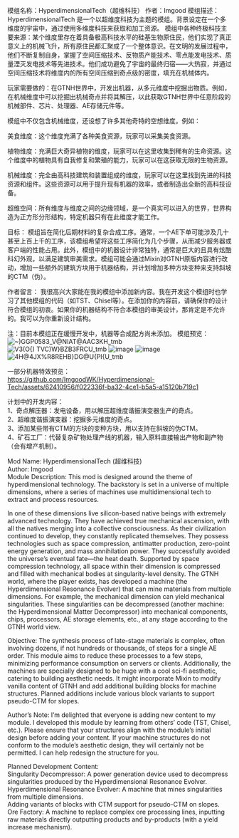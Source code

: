 模组名称：HyperdimensionalTech（超维科技）
作者：Imgood 
模组描述：
HyperdimensionalTech 是一个以超维度科技为主题的模组。背景设定在一个多维度的宇宙中，通过使用多维度科技来获取和加工资源。
模组中各种终极科技主要来源：某个维度里存在着具备极高科技水平的硅基生物原住民，他们实现了真正意义上的机械飞升，所有原住民都汇聚成了一个整体意识。在文明的发展过程中，他们不断复制自身，掌握了空间压缩技术、反物质产能技术、零点能发电技术、质量湮灭发电技术等先进技术。他们成功避免了宇宙的最终归宿——大热寂，并通过空间压缩技术将维度内的所有空间压缩到奇点级的密度，填充在机械体内。

玩家需要做的：在GTNH世界中，开发出机器，从多元维度中挖掘出物质。例如，在机械维度中可以挖掘出机械奇点并将其解压，以此获取GTNH世界中任意阶段的机械部件、芯片、处理器、AE存储元件等。

模组中不仅包含机械维度，还设想了许多其他奇特的空想维度。例如：

美食维度：这个维度充满了各种美食资源，玩家可以采集美食资源。

植物维度：充满巨大奇异植物的维度，玩家可以在这里收集到稀有的生命资源。这个维度中的植物具有自我修复和繁殖的能力，玩家可以在这获取无限的生物资源。

机械维度：完全由高科技建筑和装置组成的维度，玩家可以在这里找到先进的科技资源和组件。这些资源可以用于提升现有机器的效率，或者制造出全新的高科技设备。

超维空间：所有维度与维度之间的边缘领域，是一个真实可以进入的世界，世界构造为正方形分形结构，特定机器只有在此维度才能工作。


目标：
模组旨在简化后期材料的复杂合成工序。通常，一个AE下单可能涉及几十甚至上百上千的工序，该模组希望将这些工序简化为几个步骤，从而减少服务器或客户端的性能占用。此外，模组中的机器设计非常独特，通常是巨大的且具有炫酷科幻外观，以满足建筑审美需求。模组可能会通过Mixin对GTNH原版内容进行改动，增加一些额外的建筑方块用于机器结构，并计划增加多种方块变种来支持斜坡的CTM（伪）。

作者留言：
我很高兴大家能在我的模组中添加新内容。我在开发这个模组时也学习了其他模组的代码（如TST、Chisel等）。在添加你的内容前，请确保你的设计符合模组的初衷。如果你的机器结构不符合本模组的审美设计，那肯定是不允许的。我可以为你重新设计结构。

注：目前本模组正在缓慢开发中，机器等合成配方尚未添加。
模组预览：  
![~)GGP0583_V@NIAT@AAC3KH_tmb](https://github.com/ImgoodWK/Hyperdimensional-Tech/assets/62410956/94b3bd01-c214-4a5b-8d5a-afb7d48a04d7)  
![V3(O{) TVC)W}B$ZB3F$RCU_tmb](https://github.com/ImgoodWK/Hyperdimensional-Tech/assets/62410956/727e06cb-c789-465f-8fb0-307422c4744b) 
![image](https://github.com/user-attachments/assets/174a3c0d-2996-48d8-bcf7-c1af04282d5b) 
![image](https://github.com/user-attachments/assets/b0efa790-260f-4f00-9e4d-0e2c96a75615) 
![4H@4JX%R8REHB}DG@U{PI{U_tmb](https://github.com/user-attachments/assets/edfc1c65-dec4-4b1c-8b2d-6e15c82284a5)




一部分机器特效预览：  
https://github.com/ImgoodWK/Hyperdimensional-Tech/assets/62410956/f022336f-ba32-4ce1-b5a5-a15120b719c1  

计划中的开发内容：  
1、奇点解压器：发电设备，用以解压超维度谐振演变器生产的奇点。  
2、超维度谐振演变器：挖掘多元维度的奇点。  
3、添加某些带有CTM的方块的变种方块，用以支持在斜坡的伪CTM。  
4、矿石工厂：代替复杂矿物处理产线的机器，输入原料直接输出产物和副产物（会有增产机制）。  

Mod Name: HyperdimensionalTech (超维科技)  
Author: Imgood  
Module Description: This mod is designed around the theme of hyperdimensional technology. The backstory is set in a universe of multiple dimensions, where a series of machines use multidimensional tech to extract and process resources.  

In one of these dimensions live silicon-based native beings with extremely advanced technology. They have achieved true mechanical ascension, with all the natives merging into a collective consciousness. As their civilization continued to develop, they constantly replicated themselves. They possess technologies such as space compression, antimatter production, zero-point energy generation, and mass annihilation power. They successfully avoided the universe’s eventual fate—the heat death. Supported by space compression technology, all space within their dimension is compressed and filled with mechanical bodies at singularity-level density. The GTNH world, where the player exists, has developed a machine (the Hyperdimensional Resonance Evolver) that can mine materials from multiple dimensions. For example, the mechanical dimension can yield mechanical singularities. These singularities can be decompressed (another machine: the Hyperdimensional Matter Decompressor) into mechanical components, chips, processors, AE storage elements, etc., at any stage according to the GTNH world view.  

Objective: The synthesis process of late-stage materials is complex, often involving dozens, if not hundreds or thousands, of steps for a single AE order. This module aims to reduce these processes to a few steps, minimizing performance consumption on servers or clients. Additionally, the machines are specially designed to be huge with a cool sci-fi aesthetic, catering to building aesthetic needs. It might incorporate Mixin to modify vanilla content of GTNH and add additional building blocks for machine structures. Planned additions include various block variants to support pseudo-CTM for slopes.  

Author’s Note: I’m delighted that everyone is adding new content to my module. I developed this module by learning from others’ code (TST, Chisel, etc.). Please ensure that your structures align with the module’s initial design before adding your content. If your machine structures do not conform to the module’s aesthetic design, they will certainly not be permitted. I can help redesign the structure for you.  


Planned Development Content:  
Singularity Decompressor: A power generation device used to decompress singularities produced by the Hyperdimensional Resonance Evolver.  
Hyperdimensional Resonance Evolver: A machine that mines singularities from multiple dimensions.  
Adding variants of blocks with CTM support for pseudo-CTM on slopes.  
Ore Factory: A machine to replace complex ore processing lines, inputting raw materials directly outputting products and by-products (with a yield increase mechanism).  

